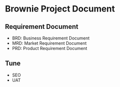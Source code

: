 # Brownie Project Document #

Requirement Document
--------------------

* BRD: Business Requirement Document   
* MRD: Market Requirement Document   
* PRD: Product Requirement Document

Tune
-----

* SEO
* UAT
